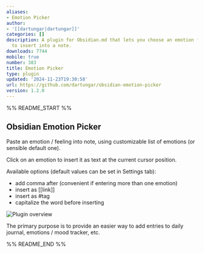 ```yaml
---
aliases:
- Emotion Picker
author:
- '[[dartungar|dartungar]]'
categories: []
description: A plugin for Obsidian.md that lets you choose an emotion from a list
  to insert into a note.
downloads: 7744
mobile: true
number: 383
title: Emotion Picker
type: plugin
updated: '2024-11-23T19:30:58'
url: https://github.com/dartungar/obsidian-emotion-picker
version: 1.2.0
---
```


%% README_START %%

## Obsidian Emotion Picker

Paste an emotion / feeling into note, using customizable list of emotions (or sensible default one).

Click on an emotion to insert it as text at the current cursor position.

Available options (default values can be set in Settings tab):

-   add comma after (convenient if entering more than one emotion)
-   insert as [[link]]
-   insert as #tag
-   capitalize the word before inserting

![Plugin overview](./emotion-picker.png "Plugin overview")

The primary purpose is to provide an easier way to add entries to daily journal, emotions / mood tracker, etc.


%% README_END %%